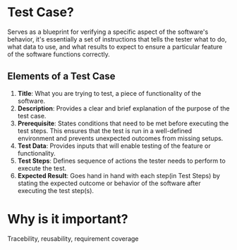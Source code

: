 # Test Case?
Serves as a blueprint for verifying a specific aspect of the software's behavior, it's essentially
a set of instructions that tells the tester what to do, what data to use, and what results to expect 
to ensure a particular feature of the software functions correctly.

## Elements of a Test Case
1. **Title**: What you are trying to test, a piece of functionality of the software.
2. **Description**: Provides a clear and brief explanation of the purpose of the test case.
3. **Prerequisite**: States conditions that need to be met before executing the test steps. This ensures that the test is run in a well-defined environment and prevents unexpected outcomes from missing setups. 
4. **Test Data**: Provides inputs that will enable testing of the feature or functionality.
5. **Test Steps**: Defines sequence of actions the tester needs to perform to execute the test.
6. **Expected Result**: Goes hand in hand with each step(in Test Steps) by stating the expected outcome or behavior of the software after executing the test step(s).

# Why is it important?
Tracebility, reusability, requirement coverage
